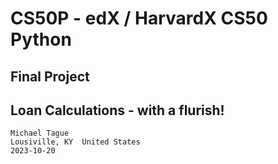 # CS50P - edX / HarvardX CS50 Python

## Final Project

## Loan Calculations - with a flurish!

    Michael Tague
    Lousiville, KY  United States
    2023-10-20